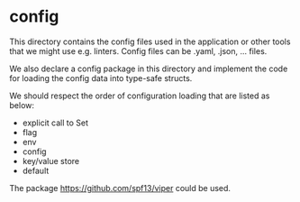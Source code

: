 # config

This directory contains the config files used in the application or other tools that we might use e.g. linters.
Config files can be .yaml, .json, ... files.

We also declare a config package in this directory and implement the code for loading the config data into type-safe structs.

We should respect the order of configuration loading that are listed as below:

* explicit call to Set
* flag
* env
* config
* key/value store
* default

The package <https://github.com/spf13/viper> could be used.
